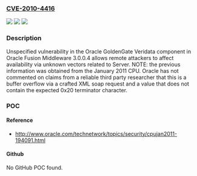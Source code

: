 ### [CVE-2010-4416](https://cve.mitre.org/cgi-bin/cvename.cgi?name=CVE-2010-4416)
![](https://img.shields.io/static/v1?label=Product&message=n%2Fa&color=blue)
![](https://img.shields.io/static/v1?label=Version&message=n%2Fa&color=blue)
![](https://img.shields.io/static/v1?label=Vulnerability&message=n%2Fa&color=brighgreen)

### Description

Unspecified vulnerability in the Oracle GoldenGate Veridata component in Oracle Fusion Middleware 3.0.0.4 allows remote attackers to affect availability via unknown vectors related to Server.  NOTE: the previous information was obtained from the January 2011 CPU.  Oracle has not commented on claims from a reliable third party researcher that this is a buffer overflow via a crafted XML soap request and a value that does not contain the expected 0x20 terminator character.

### POC

#### Reference
- http://www.oracle.com/technetwork/topics/security/cpujan2011-194091.html

#### Github
No GitHub POC found.

